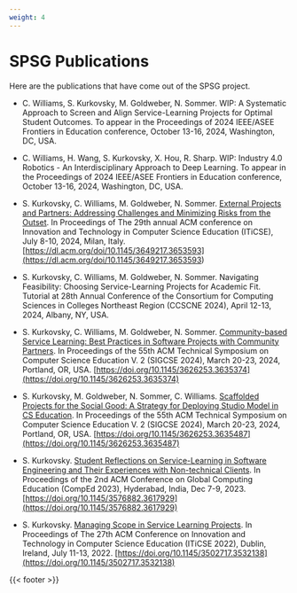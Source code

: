 ```yaml
---
weight: 4
---
```


# SPSG Publications

Here are the publications that have come out of the SPSG project.

* C. Williams, S. Kurkovsky, M. Goldweber, N. Sommer. WIP: A Systematic Approach to Screen and Align Service-Learning Projects for Optimal Student Outcomes. To appear in the Proceedings of 2024 IEEE/ASEE Frontiers in Education conference, October 13-16, 2024, Washington, DC, USA.

* C. Williams, H. Wang, S. Kurkovsky, X. Hou, R. Sharp. WIP: Industry 4.0 Robotics - An Interdisciplinary Approach to Deep Learning. To appear in the Proceedings of 2024 IEEE/ASEE Frontiers in Education conference, October 13-16, 2024, Washington, DC, USA.

* S. Kurkovsky, C. Williams, M. Goldweber, N. Sommer. [External Projects and Partners: Addressing Challenges and Minimizing Risks from the Outset](</files/publications/ITiCSE2024.pdf>). In Proceedings of The 29th annual ACM conference on Innovation and Technology in Computer Science Education (ITiCSE), July 8-10, 2024, Milan, Italy. [https://dl.acm.org/doi/10.1145/3649217.3653593](<https://dl.acm.org/doi/10.1145/3649217.3653593>)
  
* S. Kurkovsky, C. Williams, M. Goldweber, N. Sommer. Navigating Feasibility: Choosing Service-Learning Projects for Academic Fit. Tutorial at 28th Annual Conference of the Consortium for Computing Sciences in Colleges Northeast Region (CCSCNE 2024), April 12-13, 2024, Albany, NY, USA.

* S. Kurkovsky, C. Williams, M. Goldweber, N. Sommer. [Community-based Service Learning: Best Practices in Software Projects with Community Partners](</files/publications/SIGCSE2024BOF.pdf>). In Proceedings of the 55th ACM Technical Symposium on Computer Science Education V. 2 (SIGCSE 2024), March 20-23, 2024, Portland, OR, USA. [https://doi.org/10.1145/3626253.3635374](https://doi.org/10.1145/3626253.3635374)

* S. Kurkovsky, M. Goldweber, N. Sommer, C. Williams. [Scaffolded Projects for the Social Good: A Strategy for Deploying Studio Model in CS Education](</files/publications/SIGCSE2024.pdf>). In Proceedings of the 55th ACM Technical Symposium on Computer Science Education V. 2 (SIGCSE 2024), March 20-23, 2024, Portland, OR, USA. [https://doi.org/10.1145/3626253.3635487](https://doi.org/10.1145/3626253.3635487)

* S. Kurkovsky. [Student Reflections on Service-Learning in Software Engineering and Their Experiences with Non-technical Clients](</files/publications/CompEd2023.pdf>). In Proceedings of the 2nd ACM Conference on Global Computing Education (CompEd 2023), Hyderabad, India, Dec 7-9, 2023. [https://doi.org/10.1145/3576882.3617929](https://doi.org/10.1145/3576882.3617929)

* S. Kurkovsky. [Managing Scope in Service Learning Projects](</files/publications/ITiCSE2022.pdf>). In Proceedings of The 27th ACM Conference on Innovation and Technology in Computer Science Education (ITiCSE 2022), Dublin, Ireland, July 11-13, 2022. [https://doi.org/10.1145/3502717.3532138](https://doi.org/10.1145/3502717.3532138)

{{< footer >}}
